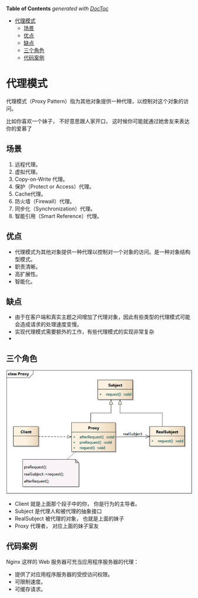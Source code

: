 <!-- START doctoc generated TOC please keep comment here to allow auto update -->
<!-- DON'T EDIT THIS SECTION, INSTEAD RE-RUN doctoc TO UPDATE -->
**Table of Contents**  *generated with [DocToc](https://github.com/thlorenz/doctoc)*

- [代理模式](#%E4%BB%A3%E7%90%86%E6%A8%A1%E5%BC%8F)
  - [场景](#%E5%9C%BA%E6%99%AF)
  - [优点](#%E4%BC%98%E7%82%B9)
  - [缺点](#%E7%BC%BA%E7%82%B9)
  - [三个角色](#%E4%B8%89%E4%B8%AA%E8%A7%92%E8%89%B2)
  - [代码案例](#%E4%BB%A3%E7%A0%81%E6%A1%88%E4%BE%8B)

<!-- END doctoc generated TOC please keep comment here to allow auto update -->

# 代理模式

代理模式（Proxy Pattern）指为其他对象提供一种代理，以控制对这个对象的访问。

比如你喜欢一个妹子， 不好意思跟人家开口， 这时候你可能就通过她舍友来表达你的爱慕了

## 场景
1. 远程代理。
2. 虚拟代理。
3. Copy-on-Write 代理。
4. 保护（Protect or Access）代理。
5. Cache代理。
6. 防火墙（Firewall）代理。
7. 同步化（Synchronization）代理。
8. 智能引用（Smart Reference）代理。



## 优点
- 代理模式为其他对象提供一种代理以控制对一个对象的访问。是一种对象结构型模式。
- 职责清晰。
- 高扩展性。
- 智能化。

## 缺点
- 由于在客户端和真实主题之间增加了代理对象，因此有些类型的代理模式可能会造成请求的处理速度变慢。
- 实现代理模式需要额外的工作，有些代理模式的实现非常复杂
- 
## 三个角色
![](.proxy_images/proxy_role.png)

- Client 就是上面那个段子中的你， 你是行为的主导者。
- Subject 是代理人和被代理的抽象接口
- RealSubject 被代理的对象， 也就是上面的妹子
- Proxy 代理者， 对应上面的妹子室友

## 代码案例
Nginx 这样的 Web 服务器可充当应用程序服务器的代理：

- 提供了对应用程序服务器的受控访问权限。
- 可限制速度。
- 可缓存请求。
